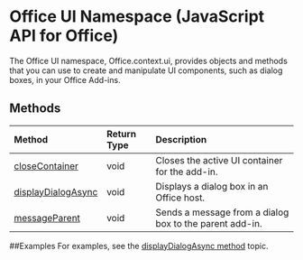 # Office UI Namespace (JavaScript API for Office)

The Office UI namespace, Office.context.ui, provides objects and methods that you can use to create and manipulate UI components, such as dialog boxes, in your Office Add-ins. 

## Methods

| Method		   | Return Type	|Description|
|:---------------|:--------|:----------|
|[closeContainer](officeui.closecontainer.md)|void|Closes the active UI container for the add-in.|
|[displayDialogAsync](officeui.displaydialogasync.md)|void|Displays a dialog box in an Office host.|
|[messageParent](officeui.messageparent.md)|void|Sends a message from a dialog box to the parent add-in.|

##Examples
For examples, see the [displayDialogAsync method](officeui.displaydialogasync.md) topic.
